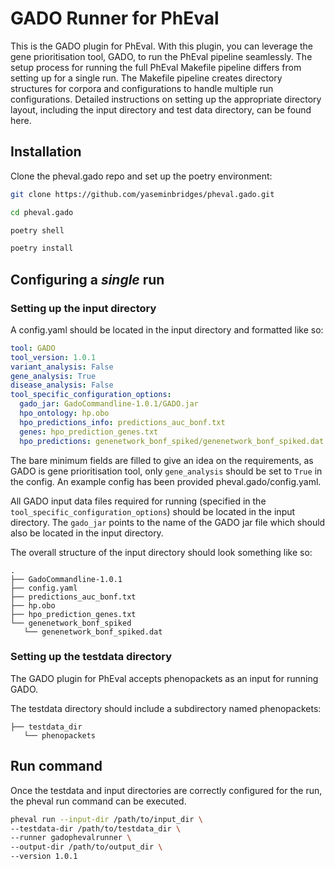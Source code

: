 # GADO Runner for PhEval
This is the GADO plugin for PhEval. With this plugin, you can leverage the gene prioritisation tool, GADO, to run the PhEval pipeline seamlessly. The setup process for running the full PhEval Makefile pipeline differs from setting up for a single run. The Makefile pipeline creates directory structures for corpora and configurations to handle multiple run configurations. Detailed instructions on setting up the appropriate directory layout, including the input directory and test data directory, can be found here.

## Installation

Clone the pheval.gado repo and set up the poetry environment:

```sh
git clone https://github.com/yaseminbridges/pheval.gado.git

cd pheval.gado

poetry shell

poetry install

```

## Configuring a *single* run

### Setting up the input directory

A config.yaml should be located in the input directory and formatted like so:

```yaml
tool: GADO
tool_version: 1.0.1
variant_analysis: False
gene_analysis: True
disease_analysis: False
tool_specific_configuration_options:
  gado_jar: GadoCommandline-1.0.1/GADO.jar
  hpo_ontology: hp.obo
  hpo_predictions_info: predictions_auc_bonf.txt
  genes: hpo_prediction_genes.txt
  hpo_predictions: genenetwork_bonf_spiked/genenetwork_bonf_spiked.dat
```

The bare minimum fields are filled to give an idea on the requirements, as GADO is gene prioritisation tool, only `gene_analysis` should be set to `True` in the config. An example config has been provided pheval.gado/config.yaml.

All GADO input data files required for running (specified in the `tool_specific_configuration_options`) should be located in the input directory.
The `gado_jar` points to the name of the GADO jar file which should also be located in the input directory.

The overall structure of the input directory should look something like so:

```tree
.
├── GadoCommandline-1.0.1
├── config.yaml
├── predictions_auc_bonf.txt
├── hp.obo
├── hpo_prediction_genes.txt
└── genenetwork_bonf_spiked
   └── genenetwork_bonf_spiked.dat
```
### Setting up the testdata directory

The GADO plugin for PhEval accepts phenopackets as an input for running GADO. 

The testdata directory should include a subdirectory named phenopackets:

```tree
├── testdata_dir
   └── phenopackets
```

## Run command

Once the testdata and input directories are correctly configured for the run, the pheval run command can be executed.

```sh
pheval run --input-dir /path/to/input_dir \
--testdata-dir /path/to/testdata_dir \
--runner gadophevalrunner \
--output-dir /path/to/output_dir \
--version 1.0.1
```
